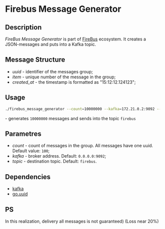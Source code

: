 # Firebus Message Generator

## Description

*FireBus Message Generator* is part of [FireBus](https://github.com/evanilukhin/firebus) ecosystem. It creates a JSON-messages and puts into a Kafka topic.

## Message Structure

- *uuid* - identifier of the messages group;
- *item* - unique number of the message in the group;
- *created_at* - the timestamp is formatted as "15:12:12.124123";

## Usage

```sh
./firebus_message_generator --count=10000000 --kafka=172.21.0.2:9092 --topic=firebus
```
\- generates `10000000` messages and sends into the topic `firebus`
## Parametres
- *count* - count of messages in the group. All messages have one uuid. Default value: `100`;  
- *kafka* - broker address. Default: `0.0.0.0:9092`;
- *topic* - destination topic. Default: `firebus`.
## Dependencies
+ [kafka](github.com/confluentinc/confluent-kafka-go/kafka)
+ [go.uuid](github.com/satori/go.uuid)

## PS

In this realization, delivery all messages is not guaranteed) (Loss near 20%)
